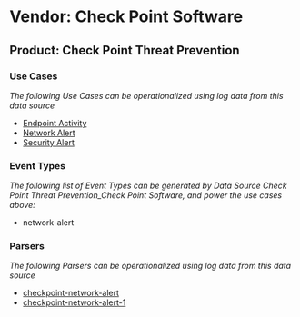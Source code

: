Vendor: Check Point Software
============================
Product: Check Point Threat Prevention
--------------------------------------

### Use Cases

_The following Use Cases can be operationalized using log data from this data source_

* [Endpoint Activity](../UseCases/usecase_endpoint_activity.md)
* [Network Alert](../UseCases/usecase_network_alert.md)
* [Security Alert](../UseCases/usecase_security_alert.md)


### Event Types

_The following list of Event Types can be generated by Data Source Check Point Threat Prevention_Check Point Software, and power the use cases above:_

- network-alert


### Parsers

_The following Parsers can be operationalized using log data from this data source_

* [checkpoint-network-alert](../Parsers/parserContent_checkpoint-network-alert.md)
* [checkpoint-network-alert-1](../Parsers/parserContent_checkpoint-network-alert-1.md)
